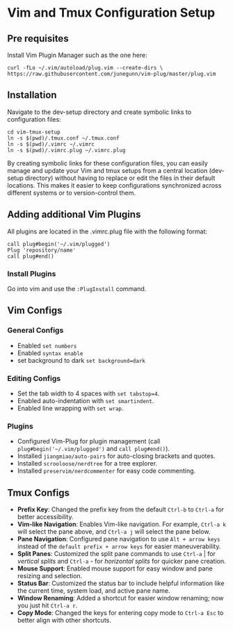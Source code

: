 # Vim and Tmux Configuration Setup


## Pre requisites 
Install Vim Plugin Manager such as the one here:

```
curl -fLo ~/.vim/autoload/plug.vim --create-dirs \
https://raw.githubusercontent.com/junegunn/vim-plug/master/plug.vim
```



## Installation
Navigate to the dev-setup directory and create symbolic links to configuration files:

```
cd vim-tmux-setup
ln -s $(pwd)/.tmux.conf ~/.tmux.conf
ln -s $(pwd)/.vimrc ~/.vimrc
ln -s $(pwd)/.vimrc.plug ~/.vimrc.plug
```

By creating symbolic links for these configuration files, you can easily manage and update your Vim and tmux setups from a central location (dev-setup directory) without having to replace or edit the files in their default locations. This makes it easier to keep configurations synchronized across different systems or to version-control them.

## Adding additional Vim Plugins
All plugins are located in the .vimrc.plug file with the following format: 


```
call plug#begin('~/.vim/plugged')
Plug 'repository/name'
call plug#end()
```

### Install Plugins
Go into vim and use the `:PlugInstall` command.

## Vim Configs

### General Configs
- Enabled `set numbers`
- Enabled `syntax enable`
- set background to dark `set background=dark`

### Editing Configs
- Set the tab width to 4 spaces with `set tabstop=4`.
- Enabled auto-indentation with `set smartindent`.
- Enabled line wrapping with `set wrap`.

### Plugins
- Configured Vim-Plug for plugin management (call `plug#begin('~/.vim/plugged')` and `call plug#end()`).
- Installed `jiangmiao/auto-pairs` for auto-closing brackets and quotes.
- Installed `scrooloose/nerdtree` for a tree explorer.
- Installed `preservim/nerdcommenter` for easy code commenting.

## Tmux Configs
- **Prefix Key**: Changed the prefix key from the default `Ctrl-b` to `Ctrl-a` for better accessibility.
- **Vim-like Navigation**: Enables Vim-like navigation. For example, `Ctrl-a k` will select the pane above, and `Ctrl-a j` will select the pane below.
- **Pane Navigation**: Configured pane navigation to use `Alt + arrow keys` instead of the `default prefix + arrow keys` for easier maneuverability.
- **Split Panes**: Customized the split pane commands to use `Ctrl-a` | for *vertical splits* and `Ctrl-a` - for *horizontal splits* for quicker pane creation.
- **Mouse Support**: Enabled mouse support for easy window and pane resizing and selection.
- **Status Bar**: Customized the status bar to include helpful information like the current time, system load, and active pane name.
- **Window Renaming**: Added a shortcut for easier window renaming; now you just hit `Ctrl-a r`.
- **Copy Mode**: Changed the keys for entering copy mode to `Ctrl-a Esc` to better align with other shortcuts.

